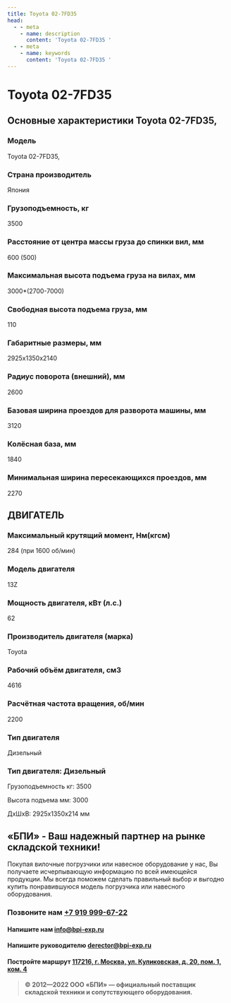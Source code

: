 ```yaml
---
title: Toyota 02-7FD35
head:
  - - meta
    - name: description
      content: 'Toyota 02-7FD35 '
  - - meta
    - name: keywords 
      content: 'Toyota 02-7FD35 '
---
```


# Toyota 02-7FD35
## Основные характеристики Toyota 02-7FD35,

### Модель
Toyota 02-7FD35,
### Страна производитель
Япония
### Грузоподъемность, кг
3500
### Расстояние от центра массы груза до cпинки вил, мм
600 (500)
### Максимальная высота подъема груза на вилах, мм
3000*(2700-7000)
### Свободная высота подъема груза, мм
110
### Габаритные размеры, мм
2925x1350x2140
### Радиус поворота (внешний), мм
2600
### Базовая ширина проездов для разворота машины, мм
3120
### Колёсная база, мм
1840
### Минимальная ширина пересекающихся проездов, мм
2270

## ДВИГАТЕЛЬ
### Максимальный крутящий момент, Нм(кгсм)
284 (при 1600 об/мин)
### Модель двигателя
13Z
### Мощность двигателя, кВт (л.с.)
62
### Производитель двигателя (марка)
Toyota
### Рабочий объём двигателя, см3
4616
### Расчётная частота вращения, об/мин
2200
### Тип двигателя
Дизельный

### Тип двигателя: Дизельный

Грузоподъемность кг: 3500

Высота подъема мм: 3000

ДxШxВ: 2925x1350x214 мм




## «БПИ» - Ваш надежный партнер на рынке складской техники!

Покупая вилочные погрузчики или навесное оборудование у нас, Вы получаете исчерпывающую информацию по всей имеющейся продукции. Мы всегда поможем сделать правильный выбор и выгодно купить понравившуюся модель погрузчика или навесного оборудования.


### Позвоните нам <a href="tel:+79199996722">+7 919 999-67-22</a>

#### Напишите нам <a href="mailto:info@bpi-exp.ru">info@bpi-exp.ru</a>

#### Напишите руководителю <a href="mailto:derector@bpi-exp.ru">derector@bpi-exp.ru</a>

#### Постройте маршрут <a href="https://yandex.ru/maps/213/moscow/?from=api-maps&ll=37.560718%2C55.567506&mode=routes&origin=jsapi_2_1_79&rtext=~55.567988%2C37.560664&rtt=mt&ruri=~&z=19">117216, г. Москва, ул. Куликовская, д. 20, пом. 1, ком. 4</a>

> **© 2012—2022 ООО «БПИ» — официальный поставщик складской техники и сопутствующего оборудования.**
